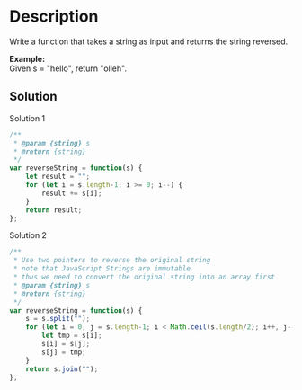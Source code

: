 # Description

Write a function that takes a string as input and returns the string reversed.

**Example:**<br>
Given s = "hello", return "olleh".

## Solution
Solution 1
```javascript
/**
 * @param {string} s
 * @return {string}
 */
var reverseString = function(s) {
    let result = "";
    for (let i = s.length-1; i >= 0; i--) {
        result += s[i];
    }
    return result;
};
```
Solution 2
```javascript
/**
 * Use two pointers to reverse the original string
 * note that JavaScript Strings are immutable
 * thus we need to convert the original string into an array first
 * @param {string} s
 * @return {string}
 */
var reverseString = function(s) {
    s = s.split("");
    for (let i = 0, j = s.length-1; i < Math.ceil(s.length/2); i++, j--) {
        let tmp = s[i];
        s[i] = s[j];
        s[j] = tmp;
    }
    return s.join("");
};
```